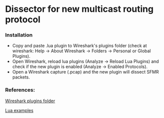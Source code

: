 # Dissector for new multicast routing protocol



### Installation

* Copy and paste .lua plugin to Wireshark's plugins folder (check at wireshark: Help -> About Wireshark -> Folders -> Personal or Global Plugins).
* Open Wireshark, reload lua plugins (Analyze -> Reload Lua Plugins) and check if the new plugin is enabled (Analyze -> Enabled Protocols).
* Open a Wireshark capture (.pcap) and the new plugin will dissect SFMR packets.


### References:

[Wireshark plugins folder](https://osqa-ask.wireshark.org/questions/39759/wireshark-not-loading-lua-plugins-from-usrsharewiresharkplugins)

[Lua examples](https://wiki.wireshark.org/Lua/Examples)
